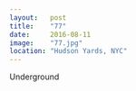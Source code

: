 ```yaml
---
layout:   post
title:    "77"
date:     2016-08-11
image:    "77.jpg"
location: "Hudson Yards, NYC"
---
```


Underground
